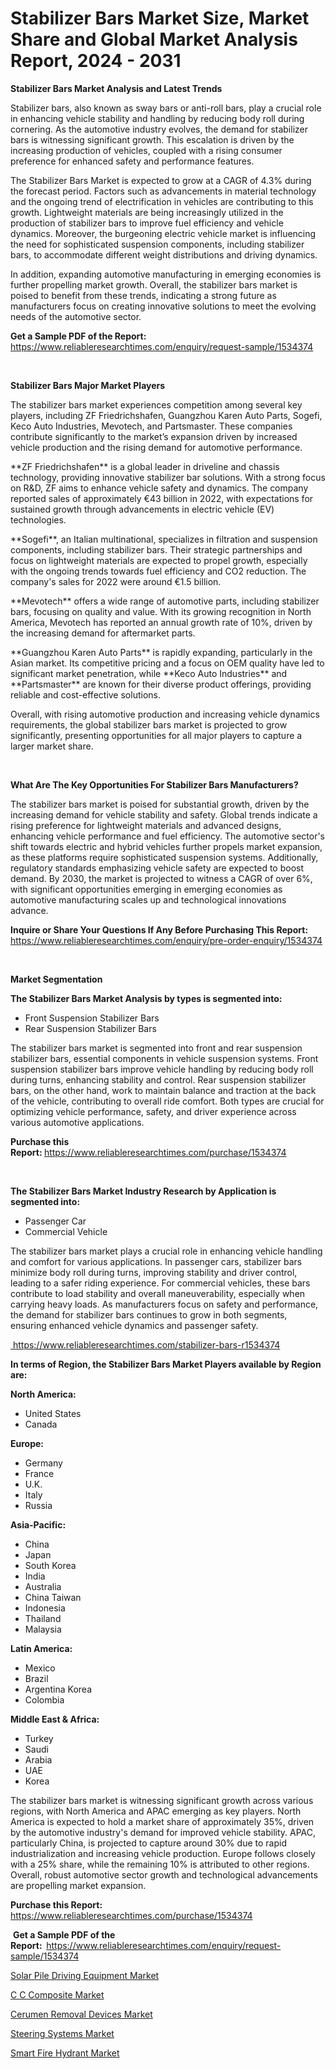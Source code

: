 <p><h1>Stabilizer Bars Market Size, Market Share and Global Market Analysis Report, 2024 - 2031</h1></p><p><strong>Stabilizer Bars Market Analysis and Latest Trends</strong></p>
<p><p>Stabilizer bars, also known as sway bars or anti-roll bars, play a crucial role in enhancing vehicle stability and handling by reducing body roll during cornering. As the automotive industry evolves, the demand for stabilizer bars is witnessing significant growth. This escalation is driven by the increasing production of vehicles, coupled with a rising consumer preference for enhanced safety and performance features.</p><p>The Stabilizer Bars Market is expected to grow at a CAGR of 4.3% during the forecast period. Factors such as advancements in material technology and the ongoing trend of electrification in vehicles are contributing to this growth. Lightweight materials are being increasingly utilized in the production of stabilizer bars to improve fuel efficiency and vehicle dynamics. Moreover, the burgeoning electric vehicle market is influencing the need for sophisticated suspension components, including stabilizer bars, to accommodate different weight distributions and driving dynamics.</p><p>In addition, expanding automotive manufacturing in emerging economies is further propelling market growth. Overall, the stabilizer bars market is poised to benefit from these trends, indicating a strong future as manufacturers focus on creating innovative solutions to meet the evolving needs of the automotive sector.</p></p>
<p><strong>Get a Sample PDF of the Report:&nbsp;</strong> <a href="https://www.reliableresearchtimes.com/enquiry/request-sample/1534374?utm_campaign=1588&utm_medium=2&utm_source=Github&utm_content=ia&utm_term=02112024&utm_id=stabilizer-bars">https://www.reliableresearchtimes.com/enquiry/request-sample/1534374</a></p>
<p>&nbsp;</p>
<p><strong>Stabilizer Bars Major Market Players</strong></p>
<p><p>The stabilizer bars market experiences competition among several key players, including ZF Friedrichshafen, Guangzhou Karen Auto Parts, Sogefi, Keco Auto Industries, Mevotech, and Partsmaster. These companies contribute significantly to the market’s expansion driven by increased vehicle production and the rising demand for automotive performance.</p><p>**ZF Friedrichshafen** is a global leader in driveline and chassis technology, providing innovative stabilizer bar solutions. With a strong focus on R&D, ZF aims to enhance vehicle safety and dynamics. The company reported sales of approximately €43 billion in 2022, with expectations for sustained growth through advancements in electric vehicle (EV) technologies.</p><p>**Sogefi**, an Italian multinational, specializes in filtration and suspension components, including stabilizer bars. Their strategic partnerships and focus on lightweight materials are expected to propel growth, especially with the ongoing trends towards fuel efficiency and CO2 reduction. The company's sales for 2022 were around €1.5 billion.</p><p>**Mevotech** offers a wide range of automotive parts, including stabilizer bars, focusing on quality and value. With its growing recognition in North America, Mevotech has reported an annual growth rate of 10%, driven by the increasing demand for aftermarket parts.</p><p>**Guangzhou Karen Auto Parts** is rapidly expanding, particularly in the Asian market. Its competitive pricing and a focus on OEM quality have led to significant market penetration, while **Keco Auto Industries** and **Partsmaster** are known for their diverse product offerings, providing reliable and cost-effective solutions. </p><p>Overall, with rising automotive production and increasing vehicle dynamics requirements, the global stabilizer bars market is projected to grow significantly, presenting opportunities for all major players to capture a larger market share.</p></p>
<p>&nbsp;</p>
<p><strong>What Are The Key Opportunities For Stabilizer Bars Manufacturers?</strong></p>
<p><p>The stabilizer bars market is poised for substantial growth, driven by the increasing demand for vehicle stability and safety. Global trends indicate a rising preference for lightweight materials and advanced designs, enhancing vehicle performance and fuel efficiency. The automotive sector's shift towards electric and hybrid vehicles further propels market expansion, as these platforms require sophisticated suspension systems. Additionally, regulatory standards emphasizing vehicle safety are expected to boost demand. By 2030, the market is projected to witness a CAGR of over 6%, with significant opportunities emerging in emerging economies as automotive manufacturing scales up and technological innovations advance.</p></p>
<p><strong>Inquire or Share Your Questions If Any Before Purchasing This Report:</strong> <a href="https://www.reliableresearchtimes.com/enquiry/pre-order-enquiry/1534374?utm_campaign=1588&utm_medium=2&utm_source=Github&utm_content=ia&utm_term=02112024&utm_id=stabilizer-bars">https://www.reliableresearchtimes.com/enquiry/pre-order-enquiry/1534374</a></p>
<p>&nbsp;</p>
<p><strong>Market Segmentation</strong></p>
<p><strong>The Stabilizer Bars Market Analysis by types is segmented into:</strong></p>
<p><ul><li>Front Suspension Stabilizer Bars</li><li>Rear Suspension Stabilizer Bars</li></ul></p>
<p><p>The stabilizer bars market is segmented into front and rear suspension stabilizer bars, essential components in vehicle suspension systems. Front suspension stabilizer bars improve vehicle handling by reducing body roll during turns, enhancing stability and control. Rear suspension stabilizer bars, on the other hand, work to maintain balance and traction at the back of the vehicle, contributing to overall ride comfort. Both types are crucial for optimizing vehicle performance, safety, and driver experience across various automotive applications.</p></p>
<p><strong>Purchase this Report:&nbsp;</strong><a href="https://www.reliableresearchtimes.com/purchase/1534374?utm_campaign=1588&utm_medium=2&utm_source=Github&utm_content=ia&utm_term=02112024&utm_id=stabilizer-bars">https://www.reliableresearchtimes.com/purchase/1534374</a></p>
<p>&nbsp;</p>
<p><strong>The Stabilizer Bars Market Industry Research by Application is segmented into:</strong></p>
<p><ul><li>Passenger Car</li><li>Commercial Vehicle</li></ul></p>
<p><p>The stabilizer bars market plays a crucial role in enhancing vehicle handling and comfort for various applications. In passenger cars, stabilizer bars minimize body roll during turns, improving stability and driver control, leading to a safer riding experience. For commercial vehicles, these bars contribute to load stability and overall maneuverability, especially when carrying heavy loads. As manufacturers focus on safety and performance, the demand for stabilizer bars continues to grow in both segments, ensuring enhanced vehicle dynamics and passenger safety.</p></p>
<p><a href="https://www.reliableresearchtimes.com/stabilizer-bars-r1534374?utm_campaign=1588&utm_medium=2&utm_source=Github&utm_content=ia&utm_term=02112024&utm_id=stabilizer-bars">&nbsp;https://www.reliableresearchtimes.com/stabilizer-bars-r1534374</a></p>
<p><strong>In terms of Region, the Stabilizer Bars Market Players available by Region are:</strong></p>
<p>
    <p> <strong> North America: </strong>
        <ul>
            <li>United States</li>
            <li>Canada</li>
        </ul>
        </p> 
    <p> <strong> Europe: </strong>
        <ul>
            <li>Germany</li>
            <li>France</li>
            <li>U.K.</li>
            <li>Italy</li>
            <li>Russia</li>
        </ul>
        </p> 
    <p> <strong> Asia-Pacific: </strong>
        <ul>
            <li>China</li>
            <li>Japan</li>
            <li>South Korea</li>
            <li>India</li>
            <li>Australia</li>
            <li>China Taiwan</li>
            <li>Indonesia</li>
            <li>Thailand</li>
            <li>Malaysia</li>
        </ul>
        </p> 
    <p> <strong> Latin America: </strong>
        <ul>
            <li>Mexico</li>
            <li>Brazil</li>
            <li>Argentina Korea</li>
            <li>Colombia</li>
        </ul>
        </p> 
    <p> <strong> Middle East & Africa: </strong>
        <ul>
            <li>Turkey</li>
            <li>Saudi</li>
            <li>Arabia</li>
            <li>UAE</li>
            <li>Korea</li>
        </ul>
    </p>
    </p>
<p><p>The stabilizer bars market is witnessing significant growth across various regions, with North America and APAC emerging as key players. North America is expected to hold a market share of approximately 35%, driven by the automotive industry's demand for improved vehicle stability. APAC, particularly China, is projected to capture around 30% due to rapid industrialization and increasing vehicle production. Europe follows closely with a 25% share, while the remaining 10% is attributed to other regions. Overall, robust automotive sector growth and technological advancements are propelling market expansion.</p></p>
<p><strong>Purchase this Report: </strong><a href="https://www.reliableresearchtimes.com/purchase/1534374?utm_campaign=1588&utm_medium=2&utm_source=Github&utm_content=ia&utm_term=02112024&utm_id=stabilizer-bars">https://www.reliableresearchtimes.com/purchase/1534374</a></p>
<p>&nbsp;<strong>Get a Sample PDF of the Report:&nbsp;&nbsp;</strong><a href="https://www.reliableresearchtimes.com/enquiry/request-sample/1534374?utm_campaign=1588&utm_medium=2&utm_source=Github&utm_content=ia&utm_term=02112024&utm_id=stabilizer-bars">https://www.reliableresearchtimes.com/enquiry/request-sample/1534374</a></p>
<p><strong></strong></p>
<p><p><a href="https://www.linkedin.com/pulse/solar-pile-driving-equipment-market-global-insights-regional-izbef?utm_campaign=1588&utm_medium=2&utm_source=Github&utm_content=ia&utm_term=02112024&utm_id=stabilizer-bars">Solar Pile Driving Equipment Market</a></p><p><a href="https://www.linkedin.com/pulse/c-composite-revenue-growth-report-2024-2031-voxtalent-4y3mf?utm_campaign=1588&utm_medium=2&utm_source=Github&utm_content=ia&utm_term=02112024&utm_id=stabilizer-bars">C C Composite Market</a></p><p><a href="https://www.linkedin.com/pulse/insights-cerumen-removal-devices-market-players-size-geographical-jqenf?utm_campaign=1588&utm_medium=2&utm_source=Github&utm_content=ia&utm_term=02112024&utm_id=stabilizer-bars">Cerumen Removal Devices Market</a></p><p><a href="https://github.com/mauripalmi/Market-Research-Report-List-5/blob/main/steering-systems-market.md?utm_campaign=1588&utm_medium=2&utm_source=Github&utm_content=ia&utm_term=02112024&utm_id=stabilizer-bars">Steering Systems Market</a></p><p><a href="https://www.linkedin.com/pulse/smart-fire-hydrant-sector-surge-12-growth-roadmap-2031-keyndex-oyief?utm_campaign=1588&utm_medium=2&utm_source=Github&utm_content=ia&utm_term=02112024&utm_id=stabilizer-bars">Smart Fire Hydrant Market</a></p></p>